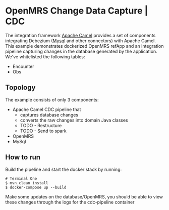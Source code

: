 # OpenMRS Change Data Capture | CDC

The integration framework [Apache Camel](https://camel.apache.org/) provides a set of components integrating Debezium ([Mysql](https://camel.apache.org/components/latest/debezium-mysql-component.html) and other connectors) with Apache Camel.
This example demonstrates dockerized OpenMRS refApp and an integration pipeline capturing changes in the database generated by the application. We've whitelisted the following tables:
  * Encounter
  * Obs
## Topology

The example consists of only 3 components:


* Apache Camel CDC pipeline that
  * captures database changes
  * converts the raw changes into domain Java classes
  * TODO - Restructure
  * TODO - Send to spark
* OpenMRS
* MySql


## How to run

Build the pipeline and start the docker stack by running:

```
# Terminal One
$ mvn clean install
$ docker-compose up --build
```

Make some updates on the database/OpenMRS, you should be able to view these changes through the logs for the cdc-pipeline container